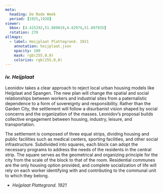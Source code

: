 ```yaml
---
meta:
  heading: De Rode Week
  period: [1925,1928]
viewer:
  bbox: [4.415292,51.889019,4.42974,51.897935]
  rotation: 270
allmaps:
  - label: Heijplaat Plattegrond. 1921
    annotation: heijplaat.json
    opacity: 100
    mask: rgb(255,0,0)
    colorize: rgb(255,0,0)
---
```


### _iv.    Heijplaat_

Leonidov takes a clear approach to reject local urban housing models like Heijplaat and Spangen. The new plan will change the spatial and social relationships between workers and industrial sites from a paternalistic dependence to a form of sovereignty and responsibility. Rather than the Garden City, the settlement will follow a disurbanist vision shaped by social concerns and the organization of the masses. Leonidov’s proposal builds collective engagement between housing, industry, leisure, and transportation.

The settlement is composed of three equal strips, dividing housing and public facilities such as medical centers, sporting facilities, and other social infrastructure. Subdivided into squares, each block can adopt the necessary programs to address the needs of the residents in the central strip. The square serves as the geometrical and organizing principle for the city from the scale of the block to that of the room. Residential communes are the only housing option provided, and complete socialization of life will rely on each worker identifying with and contributing to the communal unit to which they belong.


- _Heijplaat Plattegrond. 1921_

